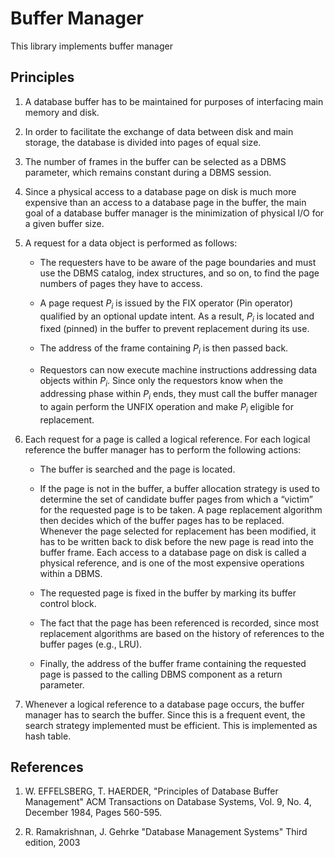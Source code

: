 
# Buffer Manager

This library implements buffer manager

## Principles

1. A database buffer has to be maintained for purposes of interfacing main memory and disk.

2. In order to facilitate the exchange of data between disk and main storage,
the database is divided into pages of equal size.

3. The number of frames in the buffer can be selected as a DBMS parameter,
which remains constant during a DBMS session.

4. Since a physical access to a database page on disk is much more expensive
than an access to a database page in the buffer, the main goal of a database
buffer manager is the minimization of physical I/O for a given buffer size.

5. A request for a data object is performed as follows:

   * The requesters have to be aware of the page boundaries and must use the
   DBMS catalog, index structures, and so on, to find the page numbers of pages
   they have to access.

   * A page request $P_i$ is issued by the FIX operator (Pin operator) qualified by an
   optional update intent. As a result, $P_i$ is located and fixed (pinned) in the buffer to
   prevent replacement during its use.

   * The address of the frame containing $P_i$ is then passed back.

   * Requestors can now execute machine instructions addressing data objects within $P_i$.
   Since only the requestors know when the addressing phase within $P_i$ ends,
   they must call the buffer manager to again perform the UNFIX operation and
   make $P_i$ eligible for replacement.

6. Each request for a page is called a logical reference. For each logical reference
the buffer manager has to perform the following actions:

   * The buffer is searched and the page is located.
  
   * If the page is not in the buffer, a buffer allocation strategy is used to
   determine the set of candidate buffer pages from which a “victim” for the
   requested page is to be taken. A page replacement algorithm then decides
   which of the buffer pages has to be replaced. Whenever the page selected for
   replacement has been modified, it has to be written back to disk before the
   new page is read into the buffer frame. Each access to a database page on
   disk is called a physical reference, and is one of the most expensive operations
   within a DBMS.

   * The requested page is fixed in the buffer by marking its buffer control block.

   * The fact that the page has been referenced is recorded, since most replacement
   algorithms are based on the history of references to the buffer pages (e.g., LRU).

   * Finally, the address of the buffer frame containing the requested page is
   passed to the calling DBMS component as a return parameter.

7. Whenever a logical reference to a database page occurs, the buffer manager has
to search the buffer. Since this is a frequent event, the search strategy implemented
must be efficient. This is implemented as hash table.

## References

1. W. EFFELSBERG, T. HAERDER, "Principles of Database Buffer Management"
ACM Transactions on Database Systems, Vol. 9, No. 4, December 1984, Pages 560-595.

2. R. Ramakrishnan, J. Gehrke "Database Management Systems" Third edition, 2003

